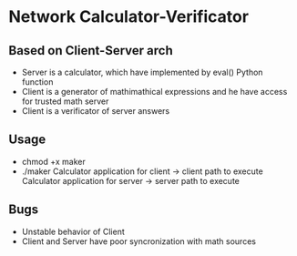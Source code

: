 # Network Calculator-Verificator

## Based on Client-Server arch
- Server is a calculator, which have implemented by eval() Python function
- Client is a generator of mathimathical expressions and he have access for trusted math server
- Client is a verificator of server answers

## Usage 
 - chmod +x maker
 - ./maker
   Calculator application for client -> client path to execute
   Calculator application for server -> server path to execute

## Bugs
 - Unstable behavior of Client
 - Client and Server have poor syncronization with math sources
